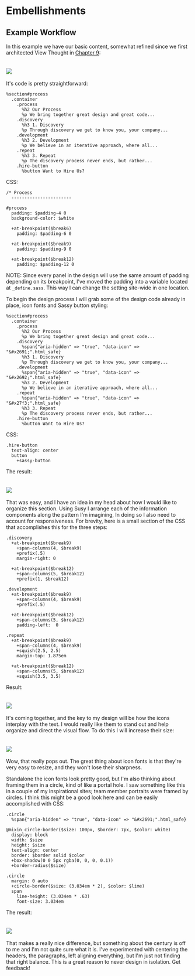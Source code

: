 Embellishments
==============



Example Workflow
----------------

In this example we have our basic content, somewhat refined since we first architected View Thought in [Chapter 9][]:
<br>
<br>
<br>
![][Design 1]
<br>
<br>
It's code is pretty straightforward:

    %section#process
      .container
        .process
          %h2 Our Process
          %p We bring together great design and great code...
        .discovery
          %h3 1. Discovery
          %p Through discovery we get to know you, your company...
        .development
          %h3 2. Development
          %p We believe in an iterative approach, where all...
        .repeat
          %h3 3. Repeat
          %p The discovery process never ends, but rather...
        .hire-button
          %button Want to Hire Us?

CSS:

    /* Process
      -----------------------

    #process
      padding: $padding-4 0
      background-color: $white

      +at-breakpoint($break6)
        padding: $padding-6 0

      +at-breakpoint($break9)
        padding: $padding-9 0

      +at-breakpoint($break12)
        padding: $padding-12 0

NOTE: Since every panel in the design will use the same amount of padding depending on its breakpoint, I've moved the padding into a variable located at `_define.sass`. This way I can change the setting site-wide in one location.

To begin the design process I will grab some of the design code already in place, icon fonts and Sassy button styling:

    %section#process
      .container
        .process
          %h2 Our Process
          %p We bring together great design and great code...
        .discovery
          %span{"aria-hidden" => "true", "data-icon" => "&#x2691;".html_safe}
          %h3 1. Discovery
          %p Through discovery we get to know you, your company...
        .development
          %span{"aria-hidden" => "true", "data-icon" => "&#x2692;".html_safe}
          %h3 2. Development
          %p We believe in an iterative approach, where all...
        .repeat
          %span{"aria-hidden" => "true", "data-icon" => "&#x27f3;".html_safe}
          %h3 3. Repeat
          %p The discovery process never ends, but rather...
        .hire-button
          %button Want to Hire Us?

CSS:

    .hire-button
      text-align: center
      button
        +sassy-button

The result:
<br>
<br>
<br>
![][Design 2]
<br>
<br>
That was easy, and I have an idea in my head about how I would like to organize this section. Using Susy I arrange each of the information components along the pattern I'm imagining, In doing so I also need to account for responsiveness. For brevity, here is a small section of the CSS that accomplishes this for the three steps:

    .discovery
      +at-breakpoint($break9)
        +span-columns(4, $break9)
        +prefix(.5)
        margin-right: 0

      +at-breakpoint($break12)
        +span-columns(5, $break12)
        +prefix(1, $break12)

    .development
      +at-breakpoint($break9)
        +span-columns(4, $break9)
        +prefix(.5)

      +at-breakpoint($break12)
        +span-columns(5, $break12)
        padding-left:  0

    .repeat
      +at-breakpoint($break9)
        +span-columns(4, $break9)
        +squish(2.5, 2.5)
        margin-top: 1.875em

      +at-breakpoint($break12)
        +span-columns(5, $break12)
        +squish(3.5, 3.5)

Result:
<br>
<br>
<br>
![][Design 3]
<br>
<br>
It's coming together, and the key to my design will be how the icons interplay with the text. I would really like them to stand out and help organize and direct the visual flow. To do this I will increase their size:
<br>
<br>
<br>
![][Design 4]
<br>
<br>
Wow, that really pops out. The great thing about icon fonts is that they're very easy to resize, and they won't lose their sharpness.

Standalone the icon fonts look pretty good, but I'm also thinking about framing them in a circle, kind of like a portal hole. I saw something like this in a couple of my inspirational sites; team member portraits were framed by circles. I think this might be a good look here and can be easily accomplished with CSS:

    .circle
      %span{"aria-hidden" => "true", "data-icon" => "&#x2691;".html_safe}

    @mixin circle-border($size: 100px, $border: 7px, $color: white)
      display: block
      width: $size
      height: $size
      text-align: center
      border: $border solid $color
      +box-shadow(0 0 5px rgba(0, 0, 0, 0.1))
      +border-radius($size)

    .circle
      margin: 0 auto
      +circle-border($size: (3.034em * 2), $color: $lime)
      span
        line-height: (3.034em * .63)
        font-size: 3.034em

The result:
<br>
<br>
<br>
![][Design 5]
<br>
<br>
That makes a really nice difference, but something about the century is off to me and I'm not quite sure what it is. I've experimented with centering the headers, the paragraphs, left aligning everything, but I'm just not finding that right balance. This is a great reason to never design in isolation. Get feedback!

[Chapter 9]:            https://github.com/maxxiimo/the-front-end-manifesto/blob/master/chp9-information-architecting.md#information-architecting

[Design 1]:             http://www.chrismaxwell.com/manifesto/chp-13/design-1.png
[Design 2]:             http://www.chrismaxwell.com/manifesto/chp-13/design-2.png
[Design 3]:             http://www.chrismaxwell.com/manifesto/chp-13/design-3.png
[Design 4]:             http://www.chrismaxwell.com/manifesto/chp-13/design-4.png
[Design 5]:             http://www.chrismaxwell.com/manifesto/chp-13/design-5.png
